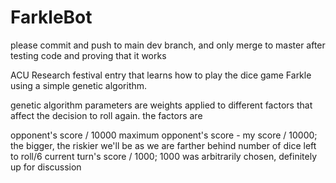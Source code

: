 FarkleBot
=========

please commit and push to main dev branch, and only merge to master after testing code and proving that it works

ACU Research festival entry that learns how to play the dice game Farkle using a simple genetic algorithm.

genetic algorithm parameters are weights applied to different factors that affect the decision to roll again. the factors are

opponent's score / 10000
maximum opponent's score - my score / 10000; the bigger, the riskier we'll be as we are farther behind
number of dice left to roll/6
current turn's score / 1000; 1000 was arbitrarily chosen, definitely up for discussion
